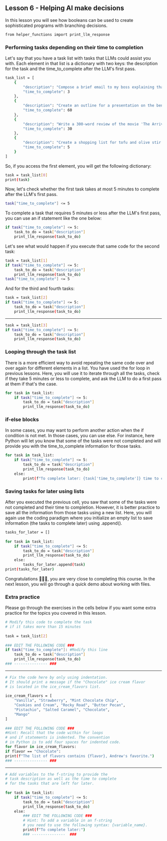 ## Lesson 6 - Helping AI make decisions
In this lesson you will see how booleans can be used to create sophisticated programs with branching decisions.
```bash
from helper_functions import print_llm_response
```
### Performing tasks depending on their time to completion
Let's say that you have a task list with tasks that LLMs could assist you with. Each element in that list is a dictionary with two keys: the description for the task and the time_to_complete after the LLM's first pass.
```bash
task_list = [
    {
        "description": "Compose a brief email to my boss explaining that I will be late for next week's meeting.",
        "time_to_complete": 3
    },
    {
        "description": "Create an outline for a presentation on the benefits of remote work.",
        "time_to_complete": 60
    },
    {
        "description": "Write a 300-word review of the movie 'The Arrival'.",
        "time_to_complete": 30
    },
    {
        "description": "Create a shopping list for tofu and olive stir fry.",
        "time_to_complete": 5
    }
]
```
So, if you access the first element, you will get the following dictionary:
```bash
task = task_list[0]
print(task)
```
Now, let's check whether the first task takes at most 5 minutes to complete after the LLM's first pass.
```bash
task["time_to_complete"] <= 5
```
To complete a task that requires 5 minutes or less after the LLM's first pass, you can use an if statement like the one below:
```bash
if task["time_to_complete"] <= 5:
    task_to_do = task["description"]
    print_llm_response(task_to_do)
```
Let's see what would happen if you execute that same code for the second task:
```bash
task = task_list[1]
if task["time_to_complete"] <= 5:
    task_to_do = task["description"]
    print_llm_response(task_to_do)
task["time_to_complete"] <= 5
```
And for the third and fourth tasks:
```bash
task = task_list[2]
if task["time_to_complete"] <= 5:
    task_to_do = task["description"]
    print_llm_response(task_to_do)
```
---
```bash
task = task_list[3]
if task["time_to_complete"] <= 5:
    task_to_do = task["description"]
    print_llm_response(task_to_do)
```
### Looping through the task list
There is a more efficient way to avoid repeating the same code over and over again for different elements in a list. You have used the for loop in previous lessons. Here, you will use it to iterate through all the tasks, check if they take 5 minutes or less to complete, and ask the LLM to do a first pass at them if that's the case.
```bash
for task in task_list:
    if task["time_to_complete"] <= 5:
        task_to_do = task["description"]
        print_llm_response(task_to_do)
```        
### if-else blocks
In some cases, you may want to perform another action when the if condition is not met. In those cases, you can use else. For instance, here Python will let you know that some of the tasks were not completed and will provide you with the time_to_complete information for those tasks.
```bash
for task in task_list:
    if task["time_to_complete"] <= 5:
        task_to_do = task["description"]
        print_llm_response(task_to_do) 
    else:
        print(f"To complete later: {task['time_to_complete']} time to complete.")
```     
### Saving tasks for later using lists
After you executed the previous cell, you saw that some of the tasks were not completed and their time to completion. However, it is better practice to save all the information from those tasks using a new list. Here, you will again use the coding paradigm where you initialize an empty list to save information (the tasks to complete later) using .append().
```bash
tasks_for_later = []
​
for task in task_list:
    if task["time_to_complete"] <= 5:
        task_to_do = task["description"]
        print_llm_response(task_to_do)
    else:
        tasks_for_later.append(task)
print(tasks_for_later)
```
Congratulations 🎉🎉🎉, you are very close to completing this course. In the next lesson, you will go through a quick demo about working with files.

### Extra practice
Please go through the exercises in the cells below if you want some extra practice for the topics you covered in this lesson.
```bash
# Modify this code to complete the task 
# if it takes more than 15 minutes
​
task = task_list[2]
​
### EDIT THE FOLLOWING CODE ###
if task["time_to_complete"]: #Modify this line
    task_to_do = task["description"]
    print_llm_response(task_to_do)
### --------------- ###
```
---
```bash
# Fix the code here by only using indentation.
# It should print a message if the "Chocolate" ice cream flavor 
# is located in the ice_cream_flavors list.
​
ice_cream_flavors = [
    "Vanilla", "Strawberry", "Mint Chocolate Chip",
    "Cookies and Cream", "Rocky Road", "Butter Pecan",
    "Pistachio", "Salted Caramel", "Chocolate",
    "Mango"
]
​
### EDIT THE FOLLOWING CODE ### 
#Hint: Recall that the code within for loops 
# and if statements is indented. The convention
# in Python is to add four spaces for indented code.
for flavor in ice_cream_flavors:
if flavor == "Chocolate":
print(f"The list of flavors contains {flavor}, Andrew's favorite.")
### --------------- ###
```
---
```bash
# Add variables to the f-string to provide the
# task description as well as the time to complete 
# for the tasks that are left for later.
​
for task in task_list:
    if task["time_to_complete"] <= 5:
        task_to_do = task["description"]
        print_llm_response(task_to_do) 
    else:
        ### EDIT THE FOLLOWING CODE ###
        # Hint: To add a variable in an f-string
        # you need to use the following syntax: {variable_name}. 
        print(f"To complete later:") 
        ### ---------------  ###
```

